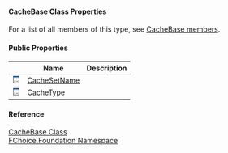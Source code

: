 ﻿#### CacheBase Class Properties

For a list of all members of this type, see [CacheBase members](fcSDK~FChoice.Foundation.CacheBase_members.md).

#### Public Properties

|   | Name | Description |
| --- | --- | --- |
| ![Public Property](dotnetimages/publicProperty.png) | [CacheSetName](fcSDK~FChoice.Foundation.CacheBase~CacheSetName.md) |   |
| ![Public Property](dotnetimages/publicProperty.png) | [CacheType](fcSDK~FChoice.Foundation.CacheBase~CacheType.md) |   |

#### Reference

[CacheBase Class](fcSDK~FChoice.Foundation.CacheBase.md)  
[FChoice.Foundation Namespace](fcSDK~FChoice.Foundation_namespace.md)